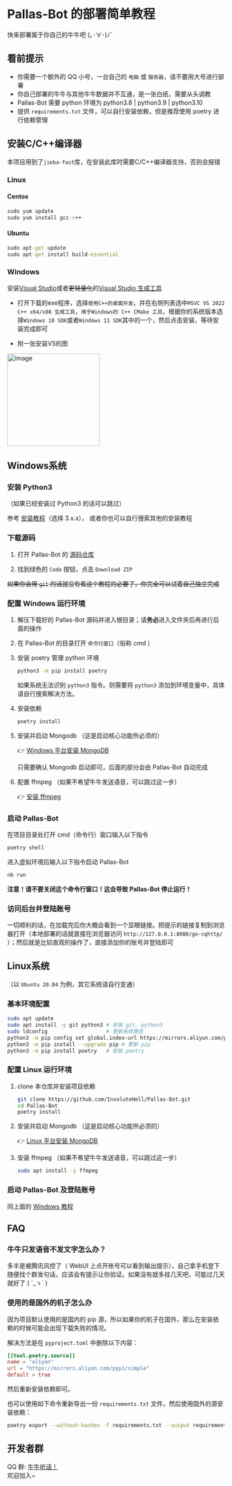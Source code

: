 # Pallas-Bot 的部署简单教程

快来部署属于你自己的牛牛吧 (｡･∀･)ﾉﾞ

## 看前提示

- 你需要一个额外的 QQ 小号，一台自己的 `电脑` 或 `服务器`，请不要用大号进行部署
- 你自己部署的牛牛与其他牛牛数据并不互通，是一张白纸，需要从头调教
- Pallas-Bot 需要 python 环境为 python3.8 | python3.9 | python3.10
- 提供 `requirements.txt` 文件，可以自行安装依赖，但是推荐使用 poetry 进行依赖管理

## 安装C/C++编译器

本项目用到了`jieba-fast`库，在安装此库时需要C/C++编译器支持，否则会报错

### Linux

#### Centos

```cmd
sudo yum update
sudo yum install gcc-c++
```

#### Ubuntu

```cmd
sudo apt-get update
sudo apt-get install build-essential
```

### Windows

安装[Visual Studio](https://c2rsetup.officeapps.live.com/c2r/downloadVS.aspx?sku=community&channel=Release&version=VS2022&source=VSLandingPage&includeRecommended=true&cid=2030:f2c3856d138a471ca35bf7c62db9ec4d)或者~~更轻量化~~的[Visual Studio 生成工具](https://download.visualstudio.microsoft.com/download/pr/0502e0d3-64a5-4bb8-b049-6bcbea5ed247/d7293c5775ad824c05ee99d071d5262da3e7653d39f3ba8a28fb2917af7c041a/vs_BuildTools.exe)

- 打开下载的exe程序，选择`使用C++的桌面开发`，并在右侧列表选中`MSVC VS 2022 C++ x64/x86 生成工具`，`用于Windows的 C++ CMake 工具`，根据你的系统版本选择`Windows 10 SDK`或者`Windows 11 SDK`其中的一个，然后点击安装，等待安装完成即可

- 附一张安装VS的图

<img width="214" alt="image" src="https://user-images.githubusercontent.com/109732988/217851134-9cd2b3b5-3da0-4f05-8b7d-3117a5ffe6b0.png">


## Windows系统

### 安装 Python3

（如果已经安装过 Python3 的话可以跳过）

参考 [安装教程](https://zhuanlan.zhihu.com/p/43155342)（选择 3.x.x）， 或者你也可以自行搜索其他的安装教程

### 下载源码

1. 打开 Pallas-Bot 的 [源码仓库](https://github.com/InvoluteHell/Pallas-Bot)

2. 找到绿色的 `Code` 按钮，点击 `Download ZIP`

~~如果你会用 `git` 的话就没有看这个教程的必要了，你完全可以试着自己独立完成~~

### 配置 Windows 运行环境

1. 解压下载好的 Pallas-Bot 源码并进入根目录；请**务必**进入文件夹后再进行后面的操作

2. 在 Pallas-Bot 的目录打开 `命令行窗口`（俗称 cmd ）

3. 安装 poetry 管理 python 环境

    ```cmd
   python3 -m pip install poetry    
   ```

   如果系统无法识别 `python3` 指令。则需要将 `python3` 添加到环境变量中，具体请自行搜索解决方法。

4. 安装依赖

   ```cmd
   poetry install
   ```

5. 安装并启动 Mongodb （这是启动核心功能所必须的）

    👉 [Windows 平台安装 MongoDB](https://www.runoob.com/mongodb/mongodb-window-install.html)

    只需要确认 Mongodb 启动即可，后面的部分会由 Pallas-Bot 自动完成

6. 配置 ffmpeg （如果不希望牛牛发送语音，可以跳过这一步）

    👉 [安装 ffmpeg](https://docs.go-cqhttp.org/guide/quick_start.html#%E5%AE%89%E8%A3%85-ffmpeg)

### 启动 Pallas-Bot

在项目目录处打开 cmd（命令行）窗口输入以下指令

   ```cmd
   poetry shell
   ```

进入虚拟环境后输入以下指令启动 Pallas-Bot

   ```cmd
   nb run
   ```

**注意！请不要关闭这个命令行窗口！这会导致 Pallas-Bot 停止运行！**

### 访问后台并登陆账号

一切顺利的话，在加载完后你大概会看到一个显眼链接。把提示的链接复制到浏览器打开（本地部署的话就直接在浏览器访问 `http://127.0.0.1:8080/go-cqhttp/` ）；然后就是比较直观的操作了，直接添加你的账号并登陆即可

## Linux系统

（以 `Ubuntu 20.04` 为例，其它系统请自行变通）

### 基本环境配置

```bash
sudo apt update
sudo apt install -y git python3 # 安装 git, python3
sudo ldconfig                   # 更新系统路径
python3 -m pip config set global.index-url https://mirrors.aliyun.com/pypi/simple/ # 更换 pip 源为国内源
python3 -m pip install --upgrade pip # 更新 pip
python3 -m pip install poetry   # 安装 poetry
```

### 配置 Linux 运行环境

1. clone 本仓库并安装项目依赖

    ```bash  
    git clone https://github.com/InvoluteHell/Pallas-Bot.git
    cd Pallas-Bot
    poetry install
    ```

2. 安装并启动 Mongodb （这是启动核心功能所必须的）

    👉 [Linux 平台安装 MongoDB](https://www.runoob.com/mongodb/mongodb-linux-install.html)

3. 安装 ffmpeg （如果不希望牛牛发送语音，可以跳过这一步）

    ```bash
    sudo apt install -y ffmpeg
    ```

### 启动 Pallas-Bot 及登陆账号

同上面的 [Windows 教程](#启动-pallas-bot)

## FAQ

### 牛牛只发语音不发文字怎么办？

多半是被腾讯风控了（ WebUI 上点开账号可以看到输出提示），自己拿手机登下随便找个群发句话，应该会有提示让你验证。如果没有就多挂几天吧，可能过几天就好了 ( ´_ゝ` )

### 使用的是国外的机子怎么办

因为项目默认使用的是国内的 pip 源，所以如果你的机子在国外，那么在安装依赖的时候可能会出现下载失败的情况。

解决方法是在 `pyproject.toml` 中删除以下内容：

```toml
[[tool.poetry.source]]
name = "aliyun"
url = "https://mirrors.aliyun.com/pypi/simple"
default = true
```

然后重新安装依赖即可。

也可以使用如下命令重新导出一份 `requirements.txt` 文件，然后使用国外的源安装依赖：

```bash
poetry export --without-hashes -f requirements.txt --output requirements.txt
```

## 开发者群

QQ 群: [牛牛听话！](https://jq.qq.com/?_wv=1027&k=tlLDuWzc)  
欢迎加入~
